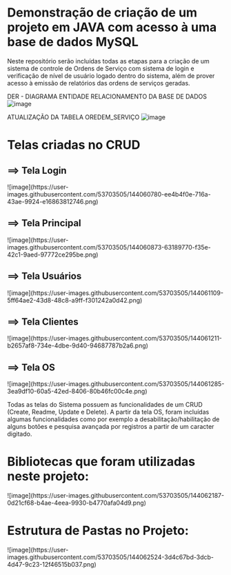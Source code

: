<h1>Demonstração de criação de um projeto em JAVA com acesso à uma base de dados MySQL</h1>

Neste repositório serão incluídas todas as etapas para a criação de um sistema de controle de Ordens de Serviço com sistema de login e verificação de nível de usuário logado dentro do sistema, além de prover acesso à emissão de relatórios das ordens de serviços geradas.

DER - DIAGRAMA ENTIDADE RELACIONAMENTO DA BASE DE DADOS
![image](https://user-images.githubusercontent.com/62770277/130081984-e1bfca8d-8368-4ec4-8915-ed4c8774ad15.png)

ATUALIZAÇÃO DA TABELA OREDEM_SERVIÇO
![image](https://user-images.githubusercontent.com/53703505/144061610-441e43c0-f493-422c-b385-521e8ac7f8c0.png)

<h1> Telas criadas no CRUD </h1>
<h2>==> Tela Login</h2>
![image](https://user-images.githubusercontent.com/53703505/144060780-ee4b4f0e-716a-43ae-9924-e16863812746.png)

<h2>==> Tela Principal</h2>
![image](https://user-images.githubusercontent.com/53703505/144060873-63189770-f35e-42c1-9aed-97772ce295be.png)

<h2>==> Tela Usuários</h2>
![image](https://user-images.githubusercontent.com/53703505/144061109-5ff64ae2-43d8-48c8-a9ff-f301242a0d42.png)

<h2>==> Tela Clientes</h2> 
![image](https://user-images.githubusercontent.com/53703505/144061211-b2657af8-734e-4dbe-9d40-94687787b2a6.png)

<h2>==> Tela OS</h2> 
![image](https://user-images.githubusercontent.com/53703505/144061285-3ea9df10-60a5-42ed-8406-80b46fc00c4e.png)

Todas as telas do Sistema possuem as funcionalidades de um CRUD (Create, Readme, Update e Delete). A partir da tela OS, foram incluídas algumas funcionalidades como por exemplo a desabilitação/habilitação de alguns botões e pesquisa avançada por registros a partir de um caracter digitado.

<h1>Bibliotecas que foram utilizadas neste projeto:</h1>
![image](https://user-images.githubusercontent.com/53703505/144062187-0d21cf68-b4ae-4eea-9930-b4770afa04d9.png)

<h1>Estrutura de Pastas no Projeto:</h1>
![image](https://user-images.githubusercontent.com/53703505/144062524-3d4c67bd-3dcb-4d47-9c23-12f46515b037.png)
